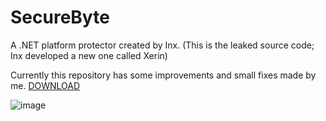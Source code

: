 # SecureByte
A .NET platform protector created by Inx. (This is the leaked source code; Inx developed a new one called Xerin)

Currently this repository has some improvements and small fixes made by me. [DOWNLOAD](https://github.com/DestroyerDarkNess/SecureByte/releases/download/1.1.0/SecureByte_v1.1.0.7z)

![image](https://github.com/user-attachments/assets/8715bbc6-383c-420c-97cc-2e869131befe)

